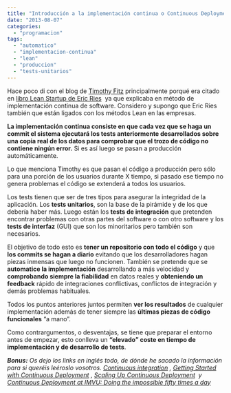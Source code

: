 ```yaml
---
title: "Introducción a la implementación continua o Continuous Deployment"
date: "2013-08-07"
categories: 
  - "programacion"
tags: 
  - "automatico"
  - "implementacion-continua"
  - "lean"
  - "produccion"
  - "tests-unitarios"
---
```


Hace poco di con el blog de [Timothy Fitz](http://timothyfitz.com/) principalmente porqué era citado en [libro Lean Startup de Eric Ries](http://rocreguant.com/resena-del-libro-the-lean-startup-de-eric-ries/554/)  ya que explicaba en método de implementación continua de software. Considero y supongo que Eric Ries también que están ligados con los métodos Lean en las empresas.

**La implementación continua consiste en que cada vez que se haga un commit el sistema ejecutará los tests anteriormente desarrollados sobre una copia real de los datos para comprobar que el trozo de código no contiene ningún error.** Si es así luego se pasan a producción automáticamente.

Lo que menciona Timothy es que pasan el código a producción pero sólo para una porción de los usuarios durante X tiempo, si pasado ese tiempo no genera problemas el código se extenderá a todos los usuarios.

Los tests tienen que ser de tres tipos para asegurar la integridad de la aplicación. Los **tests unitarios**, son la base de la pirámide y de los que debería haber más. Luego están los **tests de integración** que pretenden encontrar problemas con otras partes del software o con otro software y los **tests de interfaz** (GUI) que son los minoritarios pero también son necesarios.

El objetivo de todo esto es **tener un repositorio con todo el código** y que **los commits se hagan a diario** evitando que los desarrolladores hagan piezas inmensas que luego no funcionen. También se pretende que se **automatice la implementación** desarrollando a más velocidad y **comprobando siempre la fiabilidad** en datos reales y **obteniendo un feedback** rápido de integraciones conflictivas, conflictos de integración y demás problemas habituales.

Todos los puntos anteriores juntos permiten **ver los resultados** de cualquier implementación además de tener siempre las **últimas piezas de código funcionales** “a mano”.

Como contrargumentos, o desventajas, se tiene que preparar el entorno antes de empezar, esto conlleva un **“elevado” coste en tiempo de implementación y de desarrollo de tests**.

_**Bonus:** Os dejo los links en inglés todo, de dónde he sacado la información para si queréis leéroslo vosotros. [Continuous integration](http://en.wikipedia.org/wiki/Continuous_integration) , [Getting Started with Continuous Deployment]( http://timothyfitz.com/2012/11/25/paths-to-continuous-deployment/) , [Scaling Up Continuous Deployment](http://timothyfitz.com/2012/12/03/scaling-up-continuous-deployment/)  y [Continuous Deployment at IMVU: Doing the impossible fifty times a day](http://timothyfitz.com/2009/02/10/continuous-deployment-at-imvu-doing-the-impossible-fifty-times-a-day/)_
